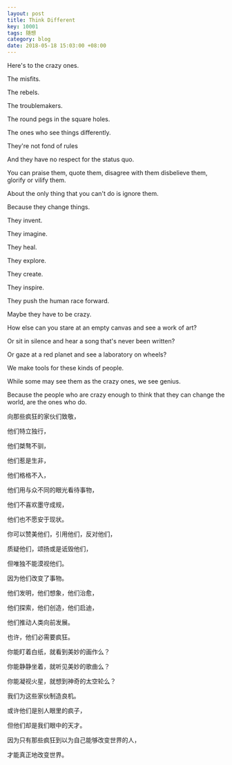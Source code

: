 ```yaml
---
layout: post
title: Think Different
key: 10001
tags: 随想
category: blog
date: 2018-05-18 15:03:00 +08:00
---
```


Here's to the crazy ones.

The misfits.

The rebels.

The troublemakers.

The round pegs in the square holes.

The ones who see things differently.

They're not fond of rules

And they have no respect for the status quo.

You can praise them, quote them, disagree with them
disbelieve them, glorify or vilify them.

About the only thing that you can't do is ignore them.

Because they change things.

They invent.  
  
They imagine.

They heal.

They explore. 

They create. 

They inspire.

They push the human race forward.

Maybe they have to be crazy.

How else can you stare at an empty canvas and see a work of art?

Or sit in silence and hear a song that's never been written?

Or gaze at a red planet and see a laboratory on wheels?

We make tools for these kinds of people.

While some may see them as the crazy ones, we see genius.

Because the people who are crazy enough to think that they can change the world, are the ones who do.

向那些疯狂的家伙们致敬，

他们特立独行，

他们桀骜不驯，

他们惹是生非，

他们格格不入，

他们用与众不同的眼光看待事物，

他们不喜欢墨守成规，

他们也不愿安于现状。

你可以赞美他们，引用他们，反对他们，

质疑他们，颂扬或是诋毁他们，

但唯独不能漠视他们。

因为他们改变了事物。

他们发明，他们想象，他们治愈，

他们探索，他们创造，他们启迪，

他们推动人类向前发展。

也许，他们必需要疯狂。

你能盯着白纸，就看到美妙的画作么？

你能静静坐着，就听见美妙的歌曲么？

你能凝视火星，就想到神奇的太空轮么？

我们为这些家伙制造良机。

或许他们是别人眼里的疯子，

但他们却是我们眼中的天才。

因为只有那些疯狂到以为自己能够改变世界的人，

才能真正地改变世界。